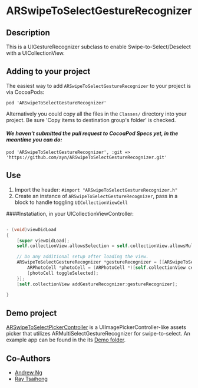 # ARSwipeToSelectGestureRecognizer

## Description

This is a UIGestureRecognizer subclass to enable Swipe-to-Select/Deselect with a UICollectionView.

## Adding to your project


The easiest way to add `ARSwipeToSelectGestureRecognizer` to your project is via CocoaPods:

`pod 'ARSwipeToSelectGestureRecognizer'`

Alternatively you could copy all the files in the `Classes/` directory into your project. Be sure 'Copy items to destination group's folder' is checked.

#### _We haven't submitted the pull request to CocoaPod Specs yet, in the meantime you can do:_

`pod 'ARSwipeToSelectGestureRecognizer', :git => 'https://github.com/ayn/ARSwipeToSelectGestureRecognizer.git'`

## Use

1. Import the header: `#import "ARSwipeToSelectGestureRecognizer.h"`
2. Create an instance of `ARSwipeToSelectGestureRecognizer`, pass in a block to handle toggling `UICollectionViewCell`

####Instatiation, in your UICollectionViewController:
```` objective-c

- (void)viewDidLoad
{
    [super viewDidLoad];
    self.collectionView.allowsSelection = self.collectionView.allowsMultipleSelection = YES;

    // Do any additional setup after loading the view.
    ARSwipeToSelectGestureRecognizer *gestureRecognizer = [[ARSwipeToSelectGestureRecognizer alloc] initWithTarget:self action:@selector(handleGesture:) toggleSelectedHandler:^(NSIndexPath *indexPath) {
        ARPhotoCell *photoCell = (ARPhotoCell *)[self.collectionView cellForItemAtIndexPath:indexPath];
        [photoCell toggleSelected];
    }];
    [self.collectionView addGestureRecognizer:gestureRecognizer];

}
````

## Demo project

[ARSwipeToSelectPickerController](https://github.com/ayn/ARSwipeToSelectPickerController) is a UIImagePickerController-like assets picker that utilizes ARMultiSelectGestureRecognizer for swipe-to-select. An example app can be found in the its [Demo folder](https://github.com/ayn/ARSwipeToSelectPickerController/tree/master/Demo).

## Co-Authors

- [Andrew Ng](http://github.com/ayn)
- [Ray Tsaihong](http://github.com/rmundo)

